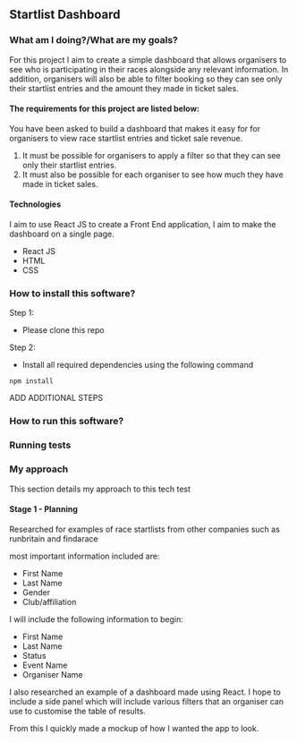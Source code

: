## Startlist Dashboard

### What am I doing?/What are my goals?

For this project I aim to create a simple dashboard that allows organisers to see who is participating in their races alongside any relevant information. In addition, organisers will also be able to filter booking so they can see only their startlist entries and the amount they made in ticket sales.

#### The requirements for this project are listed below:

You have been asked to build a dashboard that makes it easy for for organisers to view race startlist entries and ticket sale revenue.

1. It must be possible for organisers to apply a filter so that they can see only their startlist entries.
2. It must also be possible for each organiser to see how much they have made in ticket sales.

#### Technologies 
I aim to use React JS to create a Front End application, I aim to make the dashboard on a single page.

- React JS
- HTML
- CSS

### How to install this software?
Step 1:
  - Please clone this repo

Step 2: 
  - Install all required dependencies using the following command
  
  ``npm install``

ADD ADDITIONAL STEPS

### How to run this software?

### Running tests


### My approach
This section details my approach to this tech test

#### Stage 1 - Planning

Researched for examples of race startlists from other companies such as runbritain and findarace

most important information included are:
  - First Name 
  - Last Name
  - Gender
  - Club/affiliation

I will include the following information to begin:
  - First Name
  - Last Name
  - Status
  - Event Name
  - Organiser Name

I also researched an example of a dashboard made using React. I hope to include a side panel which will include various filters that an organiser can use to customise the table of results. 

From this I quickly made a mockup of how I wanted the app to look.